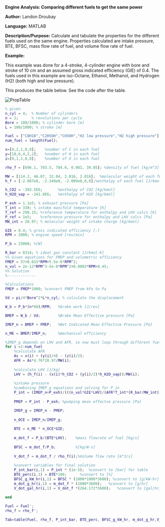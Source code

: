 **Engine Analysis: Comparing different fuels to get the same power**

**Author:** Landon Droubay

**Language:** MATLAB


**Description/Purpose:** Calculate and tabulate the properties for the different fuels used on the same engine.
                         Properties calculated are intake pressure, BTE, BFSC, mass flow rate of fuel, and
                         volume flow rate of fuel.

**Example:**

This example was done for a 4-stroke, 4-cylinder engine with bore and stroke of 10 cm and an assumed gross indicated efficiency (GIE) of 0.4.
The fuels used in this example are iso-Octane, Ethanol, Methanol, and Hydrogen (H2) (both high and low pressure).

This produces the table below. See the code after the table.

![PropTable](/MATLAB/ICE/PropTable42.png)


```MATLAB
% given
n_cyl = 4;  % Number of cylinders
n = 2;      % revolutions per cycle 
Bore = 100/1000; % cylinder bore [m]
L = 100/1000; % stroke [m]

Fuel = ["C8H18","C2H5OH","CH3OH","H2 low pressure","H2 high pressure"];
num_fuel = length(Fuel);

x=[8,2,1,0,0];    %number of C in each fuel  
y=[18,6,4,2,2];   %number of H in each fuel
z=[0,1,1,0,0];    %number of O in each fuel

rho_f = [696.1, 783.5, 784.6, 0.081, 39.05]; %density of fuel [kg/m^3]

MW = [114.2, 46.07, 32.04, 2.016, 2.016];  %molecular weight of each fuel [kg/kmol]
h_f = [-2.087e8, -2.349e8, -2.009e8,0,0];%enthalpy of each fuel [J/kmol]

h_CO2 = -393.5E6;       %enthalpy of CO2 [kg/kmol]
h_H2O_vap = -241.8E6;   %enthalpy of H2O [kg/kmol]

P_exh = 1.1e5; % exhuast pressure [Pa]
T_int = 330; % intake manifold temperature [K]
T_ref = 298.15; %reference temperature for enthalpy and LHV calcs [K]
P_ref = 1e5;    %reference pressure for enthalpy and LHV calcs [Pa]
MW_int = 28.97; % molecular weight of intake charge [kg/kmol]

GIE = 0.4; % gross indicated efficiency [-]
RPM = 2000; % engine speed [rev/min]

P_b = 25000; %[W]

R_bar = 8314; % ideal gas constant [J/kmol-K]
%% Given equations for FMEP and volumetric efficiency
FMEP = 57+0.015*RPM+5.5e-6*RPM^2;
n_vol = 2e-12*RPM^3-5e-8*RPM^2+0.0003*RPM+0.45;
%% Solution
%-------------

%Calculations
FMEP = FMEP*1000; %convert FMEP from kPa to Pa

Vd = pi/4*Bore^2*L*n_cyl; % calculate the displacement

W_b = P_b*(n*60)/RPM;   %brake work [J/rev]

BMEP = W_b / Vd;        %Brake Mean Effective pressure [Pa]

IMEP_n = BMEP + FMEP;   %Net Indicated Mean Effective Pressure [Pa] 

n_ME = BMEP/IMEP_n;     %mechanical efficiency

%IMEP_g depends on LHV and AFR, so now must loop through different fuels
for i =1:num_fuel
    %calculate AFR
    As = x(i) + (y(i)/4) - (z(i)/2);
    AFR = As*4.76*28.97/MW(i);
    
    %calculate LHV [J/kg]
    LHV = (h_f(i) - (x(i)*h_CO2 + (y(i)/2)*h_H2O_vap))/MW(i);
    
    %intake pressure
    %combining IMEP_g equations and solving for P_in
    P_int = (IMEP_n+P_exh)/(((n_vol*GIE*LHV)/(AFR*T_int*(R_bar/MW_int)))+1);
    
    PMEP = P_int - P_exh; %pumping mean effectve pressure [Pa]

    IMEP_g = IMEP_n - PMEP; 
    
    n_OCE = IMEP_n/IMEP_g;
    
    BTE = n_ME * n_OCE*GIE;
    
    m_dot_f = P_b/(BTE*LHV);    %mass flowrate of fuel [kg/s]
    
    BFSC = m_dot_f/P_b;         %[kg/W-s]
    
    V_dot_f = m_dot_f / rho_f(i);%Volume flow rate [m^3/s]
    
    %convert variables for final solution
    P_int_bar(i,1) = P_int * (1e-5);  %convert to [bar] for table
    BTE_perc(i,1) = BTE*100;      %convert to [%]
    BFSC_g_kW_hr(i,1) = BFSC * (1000*1000*3600); %convert to [g/kW-hr]
    m_dot_g_hr(i,1) = m_dot_f * (1000*3600);   %convert to [g/hr]
    V_dot_gal_hr(i,1) = V_dot_f *(264.172*3600);   %convert to [gal/hr]
    
end

Fuel = Fuel';
rho_f = rho_f';

Tab=table(Fuel, rho_f, P_int_bar, BTE_perc, BFSC_g_kW_hr, m_dot_g_hr,V_dot_gal_hr)
```
